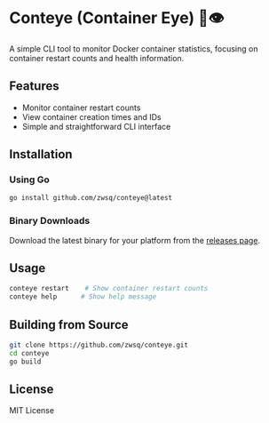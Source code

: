# Conteye (Container Eye) 🐳👁️

A simple CLI tool to monitor Docker container statistics, focusing on container restart counts and health information.

## Features

- Monitor container restart counts
- View container creation times and IDs
- Simple and straightforward CLI interface

## Installation

### Using Go

```bash
go install github.com/zwsq/conteye@latest
```

### Binary Downloads

Download the latest binary for your platform from the [releases page](https://github.com/zwsq/conteye/releases).

## Usage

```bash
conteye restart    # Show container restart counts
conteye help      # Show help message
```

## Building from Source

```bash
git clone https://github.com/zwsq/conteye.git
cd conteye
go build
```

## License

MIT License 
